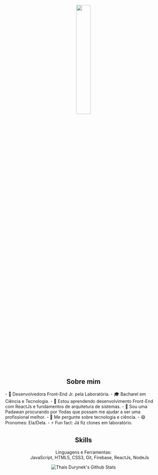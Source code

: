 <p align="center">
  <img src="https://media.giphy.com/media/MeJgB3yMMwIaHmKD4z/giphy.gif" width="30%">
</p>

<h2 align="center">Sobre mim</h2>
- 🔭 Desenvolvedora Front-End Jr. pela Laboratória.
- 🎓 Bacharel em Ciência e Tecnologia.
- 🌱 Estou aprendendo desenvolvimento Front-End com ReactJs e fundamentos de arquitetura de sistemas.
- 🤔 Sou uma Padawan procurando por Yodas que possam me ajudar a ser uma profissional melhor.
- 💬 Me pergunte sobre tecnologia e ciência.
- 😄 Pronomes: Ela/Dela.
- ⚡ Fun fact: Já fiz clones em laboratório.

<h2 align="center">Skills</h2>
<dl align="center">
  <dt>Linguagens e Ferramentas:</dt>
  <dd>JavaScript, HTML5, CSS3, Git, Firebase, ReactJs, NodeJs</dd>
</dl>

<p align="center">
<img align="center" src="https://github-readme-stats.vercel.app/api?username=thaisdurynek&show_icons=true&theme=radical" alt="Thais Durynek's Github Stats">
</p>  
